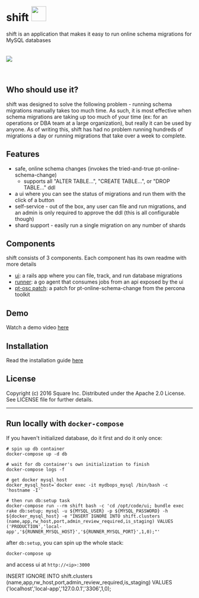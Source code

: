 # shift <img src="/ui/public/logo.png" height="40">
shift is an application that makes it easy to run online schema migrations for MySQL databases
<br><br><br>
<img src="/ui/screenshots/summary.png">
<br><br><br>

## Who should use it?
shift was designed to solve the following problem - running schema migrations manually takes too much time. As such, it is most effective when schema migrations are taking up too much of your time (ex: for an operations or DBA team at a large organization), but really it can be used by anyone. As of writing this, shift has had no problem running hundreds of migrations a day or running migrations that take over a week to complete.

## Features
* safe, online schema changes (invokes the tried-and-true pt-online-schema-change)
    * supports all "ALTER TABLE...", "CREATE TABLE...", or "DROP TABLE..." ddl
* a ui where you can see the status of migrations and run them with the click of a button
* self-service - out of the box, any user can file and run migrations, and an admin is only required to approve the ddl (this is all configurable though)
* shard support - easily run a single migration on any number of shards

## Components
shift consists of 3 components. Each component has its own readme with more details
* [ui](https://github.com/square/shift/tree/master/ui): a rails app where you can file, track, and run database migrations
* [runner](https://github.com/square/shift/tree/master/runner): a go agent that consumes jobs from an api exposed by the ui
* [pt-osc patch](https://github.com/square/shift/tree/master/ptosc-patch): a patch for pt-online-schema-change from the percona toolkit

## Demo
Watch a demo video [here](https://www.youtube.com/watch?v=u5L7PqIk--k)

## Installation
Read the installation guide [here](https://github.com/square/shift/wiki/Installation-Guide)

## License

Copyright (c) 2016 Square Inc. Distributed under the Apache 2.0 License.
See LICENSE file for further details.

---

## Run locally with `docker-compose`

If you haven't initialized database, do it first and do it only once:

```
# spin up db container
docker-compose up -d db

# wait for db container's own initialization to finish
docker-compose logs -f

# get docker mysql host
docker_mysql_host=`docker exec -it mydbops_mysql /bin/bash -c 'hostname -I'`

# then run db:setup task
docker-compose run --rm shift bash -c 'cd /opt/code/ui; bundle exec rake db:setup; mysql -u ${MYSQL_USER} -p ${MYSQL_PASSWORD} -h ${docker_mysql_host} -e "INSERT IGNORE INTO shift.clusters (name,app,rw_host,port,admin_review_required,is_staging) VALUES ('PRODUCTION','local-app','${RUNNER_MYSQL_HOST}','${RUNNER_MYSQL_PORT}',1,0);"'
```

after `db:setup`, you can spin up the whole stack:

```
docker-compose up
```

and access ui at `http://<ip>:3000`



INSERT IGNORE INTO shift.clusters (name,app,rw_host,port,admin_review_required,is_staging) VALUES ('localhost','local-app','127.0.0.1','3306',1,0);